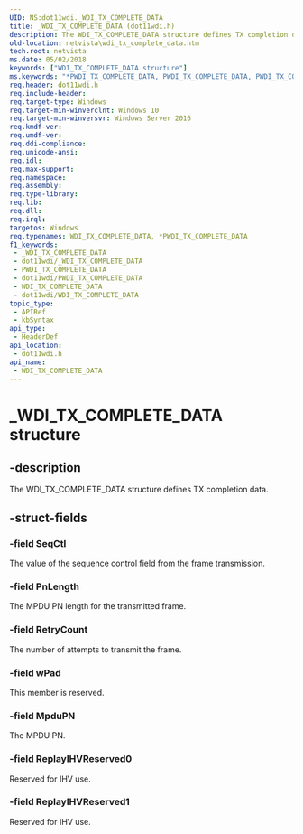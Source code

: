```yaml
---
UID: NS:dot11wdi._WDI_TX_COMPLETE_DATA
title: _WDI_TX_COMPLETE_DATA (dot11wdi.h)
description: The WDI_TX_COMPLETE_DATA structure defines TX completion data.
old-location: netvista\wdi_tx_complete_data.htm
tech.root: netvista
ms.date: 05/02/2018
keywords: ["WDI_TX_COMPLETE_DATA structure"]
ms.keywords: "*PWDI_TX_COMPLETE_DATA, PWDI_TX_COMPLETE_DATA, PWDI_TX_COMPLETE_DATA structure pointer [Network Drivers Starting with Windows Vista], WDI_TX_COMPLETE_DATA, WDI_TX_COMPLETE_DATA structure [Network Drivers Starting with Windows Vista], _WDI_TX_COMPLETE_DATA, dot11wdi/PWDI_TX_COMPLETE_DATA, dot11wdi/WDI_TX_COMPLETE_DATA, netvista.wdi_tx_complete_data, netvista.wifi_tx_complete_data"
req.header: dot11wdi.h
req.include-header: 
req.target-type: Windows
req.target-min-winverclnt: Windows 10
req.target-min-winversvr: Windows Server 2016
req.kmdf-ver: 
req.umdf-ver: 
req.ddi-compliance: 
req.unicode-ansi: 
req.idl: 
req.max-support: 
req.namespace: 
req.assembly: 
req.type-library: 
req.lib: 
req.dll: 
req.irql: 
targetos: Windows
req.typenames: WDI_TX_COMPLETE_DATA, *PWDI_TX_COMPLETE_DATA
f1_keywords:
 - _WDI_TX_COMPLETE_DATA
 - dot11wdi/_WDI_TX_COMPLETE_DATA
 - PWDI_TX_COMPLETE_DATA
 - dot11wdi/PWDI_TX_COMPLETE_DATA
 - WDI_TX_COMPLETE_DATA
 - dot11wdi/WDI_TX_COMPLETE_DATA
topic_type:
 - APIRef
 - kbSyntax
api_type:
 - HeaderDef
api_location:
 - dot11wdi.h
api_name:
 - WDI_TX_COMPLETE_DATA
---
```


# _WDI_TX_COMPLETE_DATA structure


## -description

The WDI_TX_COMPLETE_DATA structure defines TX completion data.

## -struct-fields

### -field SeqCtl

The value of the sequence control field from the frame transmission.

### -field PnLength

The MPDU PN length for the transmitted frame.

### -field RetryCount

The number of attempts to transmit the frame.

### -field wPad

This member is reserved.

### -field MpduPN

The MPDU PN.

### -field ReplayIHVReserved0

Reserved for IHV use.

### -field ReplayIHVReserved1

Reserved for IHV use.

